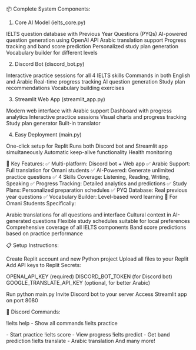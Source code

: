 📦 Complete System Components:
1. Core AI Model (ielts_core.py)

IELTS question database with Previous Year Questions (PYQs)
AI-powered question generation using OpenAI API
Arabic translation support
Progress tracking and band score prediction
Personalized study plan generation
Vocabulary builder for different levels

2. Discord Bot (discord_bot.py)

Interactive practice sessions for all 4 IELTS skills
Commands in both English and Arabic
Real-time progress tracking
AI question generation
Study plan recommendations
Vocabulary building exercises

3. Streamlit Web App (streamlit_app.py)

Modern web interface with Arabic support
Dashboard with progress analytics
Interactive practice sessions
Visual charts and progress tracking
Study plan generator
Built-in translator

4. Easy Deployment (main.py)

One-click setup for Replit
Runs both Discord bot and Streamlit app simultaneously
Automatic keep-alive functionality
Health monitoring

🚀 Key Features:
✅ Multi-platform: Discord bot + Web app
✅ Arabic Support: Full translation for Omani students
✅ AI-Powered: Generate unlimited practice questions
✅ 4 Skills Coverage: Listening, Reading, Writing, Speaking
✅ Progress Tracking: Detailed analytics and predictions
✅ Study Plans: Personalized preparation schedules
✅ PYQ Database: Real previous year questions
✅ Vocabulary Builder: Level-based word learning
🎯 For Omani Students Specifically:

Arabic translations for all questions and interface
Cultural context in AI-generated questions
Flexible study schedules suitable for local preferences
Comprehensive coverage of all IELTS components
Band score predictions based on practice performance

📋 Setup Instructions:

Create Replit account and new Python project
Upload all files to your Replit
Add API keys to Replit Secrets:

OPENAI_API_KEY (required)
DISCORD_BOT_TOKEN (for Discord bot)
GOOGLE_TRANSLATE_API_KEY (optional, for better Arabic)


Run python main.py
Invite Discord bot to your server
Access Streamlit app on port 8080

🤖 Discord Commands:

!ielts help - Show all commands
!ielts practice <section> - Start practice
!ielts score - View progress
!ielts predict - Get band prediction
!ielts translate <text> - Arabic translation
And many more!
